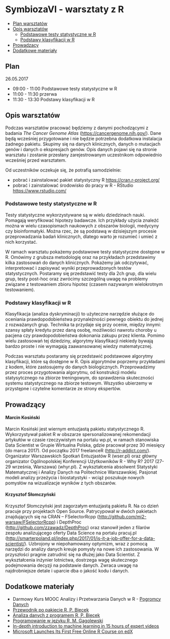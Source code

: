 # SymbiozaVI - warsztaty z R

- [Plan warsztatów](#plan)
- [Opis warsztatów](#opis-warsztatów)
  - [Podstawowe testy statystyczne w R](#podstawowe-testy-statystyczne-w-r)
  - [Podstawy klasyfikacji w R](#podstawy-klasyfikacji-w-r)
- [Prowadzacy](#prowadzący)
- [Dodatkowe materiały](#dodatkowe-materiały)

## Plan

26.05.2017

- 09:00 - 11:00 Podstawowe testy statystyczne w R
- 11:00 - 11:30 przerwa
- 11:30 - 13:30 Podstawy klasyfikacji w R

## Opis warsztatów

Podczas warsztatów pracować będziemy z danymi pochodzącymi z badania *The Cancer Genome Atlas* (https://cancergenome.nih.gov/). Dane będą wcześniej przygotowane i nie będzie potrzebna dodatkowa instalacja żadnego pakietu. Skupimy się na danych klinicznych, danych o mutacjach genów i danych o ekspresjach genów. Opis danych pojawi się na stronie warsztatu i zostanie przesłany zarejestrowanym uczestnikom odpowiednio wcześniej przed warsztatem.

Od uczestników oczekuje się, że potrafią samodzielnie:

- pobrać i zainstalować pakiet statystyczny R https://cran.r-project.org/
- pobrać i zainstalować środowisko do pracy w R - RStudio https://www.rstudio.com/

### Podstawowe testy statystyczne w R

Testy statystyczne wykorzystywane są w wielu dziedzinach nauki. Pomagają weryfikować hipotezy badawcze. Ich przykłady użycia znaleźć można w wielu czasopismach naukowych z obszarów biologii, medycyny czy bioinformatyki. Można rzec, że są podstawą w dzisiejszym procesie przeprowadzania badań klinicznych, dlatego warto je rozumieć i umieć z nich korzystać.

W ramach warsztatu pokażemy podstawowe testy statystyczne dostępne w R. Omówimy z grubsza metodologię oraz na przykładach przedstawimy kilka zastosowań do danych klinicznych. Pokażemy jak odczytywać, interpretować i zapisywać wyniki przeprowadzonych testów statystycznych. Postaramy się przedstawić testy dla 2ch grup, dla wielu grup, testy post-hoc oraz zwrócimy szczególną uwagę na problemy związane z testowaniem zbioru hipotez (czasem nazywanym wielokrotnym testowaniem).

### Podstawy klasyfikacji w R

Klasyfikacja (analiza dyskryminacji) to użyteczne narzędzie służące do oceniania prawdopodobieństwa przynależności pewnego obiektu do jednej z rozważanych grup. Technika ta przydaje się przy ocenie, między innymi: szansy spłaty kredytu przez daną osobę, możliwości nawrotu choroby u pacjena czy prawdopodobieństwa dokonania zakupu przez klienta. Pomimo wielu zastosowań tej dziedziny, algorytmy klasyfikacji niekiedy bywają bardzo proste i nie wymagają zaawansowanej wiedzy matematycznej. 

Podczas warsztatu postaramy się przedstawić podstawowe algorytmy klasyfikacji, które są dostępne w R. Opis algorytmów poprzemy przykładami z kodem, które zastosujemy do danych biologicznych. Przeprowadzimy przez proces przygotowania algorytmu, od konstrukcji modelu statysytcznego na zbiorze treningowym, do sprawdzenia skuteczności systemu statystycznego na zbiorze testowym. Wszystko ubierzemy w przystępne i czytelne komentarze ze strony ekspertów. 

## Prowadzący

#### Marcin Kosiński

Marcin Kosiński jest wiernym entuzjastą pakietu statystycznego R. Wykorzystywał pakiet R w obszarze spersonalizowanej rekomendacji artykułów w czasie rzeczywistym na portalu wp.pl, w ramach stanowiska Data Scientist w Grupie Wirtualna Polska, gdzie pracował przez 30 miesięcy (do marca 2017). Od początku 2017 freelanceR (http://r-addict.com/). Organizator Warszawskich Spotkań Entuzjastów R (wser.pl) oraz główny organizator Ogólnopolskiej Konferencji Użytkowników R - Why R? 2017 (27-29 września, Warszawa) (whyr.pl). Z wykształcenia absolwent Statystyki Matematycznej i Analizy Danych na Politechnice Warszawskiej. Pasjonat modeli analizy przeżycia i biostatystyki - wciąż poszukuje nowych pomysłów na wizualizacje wyników z tych obszarów. 

#### Krzysztof Słomczyński 

Krzysztof Słomczyński jest zagorzałym entuzjastą pakietu R. Na co dzień pracuje przy projektach Open Source. Patrycypował w dwóch pakietach znajdujących się na CRAN – FSelectorRcpp (http://github.com/mi2-warsaw/FSelectorRcpp) i DepthProc (http://github.com/zzawadz/DepthProc) oraz stanowił jeden z filarów zespołu analizującego oferty Data Science na portalu pracuj.pl (http://smarterpoland.pl/index.php/2017/01/is-it-a-job-offer-for-a-data-scientist/). Uzbrojony w niepohamowany optymizm, wraz z pomocą narzędzi do analizy danych kreuje pomysły na nowe ich zastosowania. W przyszłości pragnie zatrudnić się na dłużej jako Data Scientist. Z wykształcenia inżynier lotnictwa, dostrzega wagę skutecznego podejmowania decyzji na podstawie danych. Zwraca uwagę na najdrobniejsze detale i uparcie dba o jakość kodu i danych.


## Dodatkowe materiały

- Darmowy Kurs MOOC Analizy i Przetwarzania Danych w R - [Pogromcy Danych](http://pogromcydanych.icm.edu.pl/)
- [Przewodnik po pakiecie R, P. Biecek](http://biecek.pl/R/)
- [Analiza danych z programem R, P. Biecek](http://biecek.pl/Analiza.Danych/)
- [Programowanie w języku R, M. Gągolewski](http://rksiazka.rexamine.com/)
- [In-depth introduction to machine learning in 15 hours of expert videos](http://www.r-bloggers.com/in-depth-introduction-to-machine-learning-in-15-hours-of-expert-videos/)
- [Microsoft Launches Its First Free Online R Course on edX](http://www.r-bloggers.com/microsoft-launches-its-first-free-online-r-course-on-edx/)
